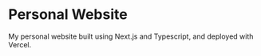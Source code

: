 # Personal Website

My personal website built using Next.js and Typescript, and deployed with Vercel.
